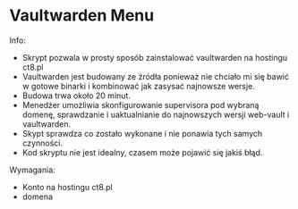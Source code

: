 # Vaultwarden Menu
Info:
- Skrypt pozwala w prosty sposób zainstalować vaultwarden na hostingu ct8.pl
- Vaultwarden jest budowany ze źródła ponieważ nie chciało mi się bawić w gotowe binarki i kombinować jak zasysać najnowsze wersje.
- Budowa trwa około 20 minut. 
- Menedżer umożliwia skonfigurowanie supervisora pod wybraną domenę, sprawdzanie i uaktualnianie do najnowszych wersji web-vault i vaultwarden.
- Skypt sprawdza co zostało wykonane i nie ponawia tych samych czynności.
- Kod skryptu nie jest idealny, czasem może pojawić się jakiś błąd.

Wymagania:
- Konto na hostingu ct8.pl
- domena
